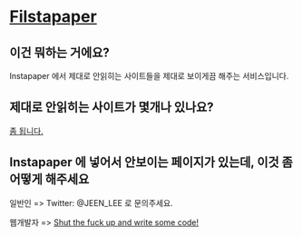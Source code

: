 [Filstapaper][homepage]
==========

이건 뭐하는 거에요?
-------------------
Instapaper 에서 제대로 안읽히는 사이트들을 제대로 보이게끔 해주는 서비스입니다.

제대로 안읽히는 사이트가 몇개나 있나요?
---------------------------------------
[좀 됩니다.][plugins]

Instapaper 에 넣어서 안보이는 페이지가 있는데, 이것 좀 어떻게 해주세요
----------------------------------------------------------------------
일반인 => Twitter: @JEEN_LEE 로 문의주세요.

웹개발자 => [Shut the fuck up and write some code!][stfuawsc]

[homepage]:http://app.perl.kr/filstapaper
[plugins]:http://github.com/JEEN/Filstapaper/tree/master/plugins/
[stfuawsc]:http://stfuawsc.com/

